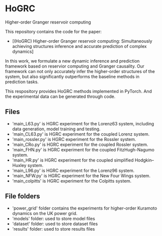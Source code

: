 # HoGRC
Higher-order Granger reservoir computing

This repository contains the code for the paper:
- [(HoGRC) Higher-order Granger reservoir computing: Simultaneously achieving structures inference and accurate prediction of complex dynamics]

In this work, we formulate a new dynamic inference and prediction framework based on reservior computing and Granger causality. 
Our framework can not only accurately infer the higher-order structures of the system, but also significantly outperforms the baseline methods in prediction tasks. 

This respository provides HoGRC methods implemented in PyTorch. And the experimental data can be generated through code.

## Files
- 'main_L63.py' is HGRC experiment for the Lorenz63 system, including data generation, model training and testing.
- 'main_CL63.py' is HGRC experiment for the coupled Lorenz system.
- 'main_rossler.py' is HGRC experiment for the Rossler system.
- 'main_CRo.py' is HGRC experiment for the coupled Rossler system.
- 'main_FHN.py' is HGRC experiment for the coupled FitzHugh-Nagumo system.
- 'main_HR.py' is HGRC experiment for the coupled simplified Hodgkin–Huxley system.
- 'main_L96.py' is HGRC experiment for the Lorenz96 system.
- 'main_NFW.py' is HGRC experiment for the New Four Wings system.
- 'main_colpitts' is HGRC experiment for the Colpitts system.

## File folders
- 'power_grid' folder contains the experiments for higher-order Kuramoto dynamics on the UK power grid.
- 'models' folder: used to store model files
- 'dataset' folder: used to store dataset files
- 'results' folder: used to store results files
